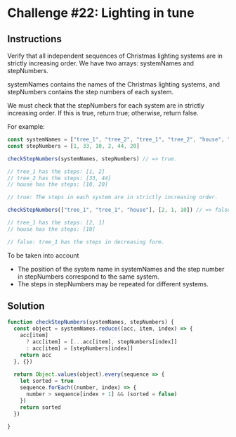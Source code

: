 # Challenge #22: Lighting in tune

## Instructions

Verify that all independent sequences of Christmas lighting systems are in strictly increasing order. We have two arrays: systemNames and stepNumbers.

systemNames contains the names of the Christmas lighting systems, and stepNumbers contains the step numbers of each system.

We must check that the stepNumbers for each system are in strictly increasing order. If this is true, return true; otherwise, return false.

For example:

```js
const systemNames = ["tree_1", "tree_2", "tree_1", "tree_2", "house", "tree_1", "tree_2", "house"]
const stepNumbers = [1, 33, 10, 2, 44, 20]

checkStepNumbers(systemNames, stepNumbers) // => true.

// tree_1 has the steps: [1, 2]
// tree_2 has the steps: [33, 44]
// house has the steps: [10, 20]

// true: The steps in each system are in strictly increasing order.

checkStepNumbers(["tree_1", "tree_1", "house"], [2, 1, 10]) // => false

// tree_1 has the steps: [2, 1]
// house has the steps: [10]

// false: tree_1 has the steps in decreasing form.
```

To be taken into account

- The position of the system name in systemNames and the step number in stepNumbers correspond to the same system.
- The steps in stepNumbers may be repeated for different systems.

## Solution

```js
function checkStepNumbers(systemNames, stepNumbers) {
  const object = systemNames.reduce((acc, item, index) => {
    acc[item] 
      ? acc[item] = [...acc[item], stepNumbers[index]]
      : acc[item] = [stepNumbers[index]]
    return acc
  }, {})  
  
  return Object.values(object).every(sequence => {
    let sorted = true
    sequence.forEach((number, index) => {
      number > sequence[index + 1] && (sorted = false)
    })
    return sorted
  })
  
}
```
